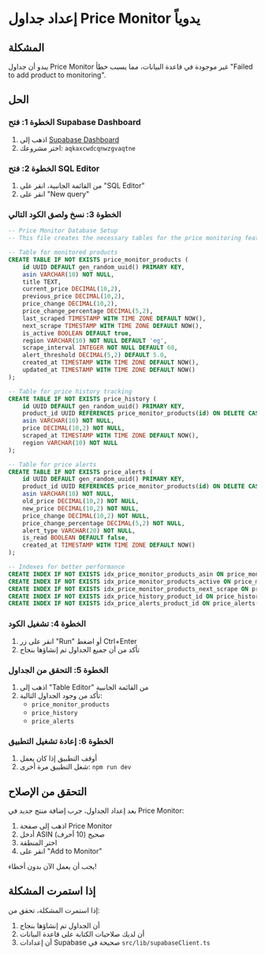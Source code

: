 # إعداد جداول Price Monitor يدوياً

## المشكلة
يبدو أن جداول Price Monitor غير موجودة في قاعدة البيانات، مما يسبب خطأ "Failed to add product to monitoring".

## الحل

### الخطوة 1: فتح Supabase Dashboard
1. اذهب إلى [Supabase Dashboard](https://supabase.com/dashboard)
2. اختر مشروعك: `aqkaxcwdcqnwzgvaqtne`

### الخطوة 2: فتح SQL Editor
1. من القائمة الجانبية، انقر على "SQL Editor"
2. انقر على "New query"

### الخطوة 3: نسخ ولصق الكود التالي

```sql
-- Price Monitor Database Setup
-- This file creates the necessary tables for the price monitoring feature

-- Table for monitored products
CREATE TABLE IF NOT EXISTS price_monitor_products (
    id UUID DEFAULT gen_random_uuid() PRIMARY KEY,
    asin VARCHAR(10) NOT NULL,
    title TEXT,
    current_price DECIMAL(10,2),
    previous_price DECIMAL(10,2),
    price_change DECIMAL(10,2),
    price_change_percentage DECIMAL(5,2),
    last_scraped TIMESTAMP WITH TIME ZONE DEFAULT NOW(),
    next_scrape TIMESTAMP WITH TIME ZONE DEFAULT NOW(),
    is_active BOOLEAN DEFAULT true,
    region VARCHAR(10) NOT NULL DEFAULT 'eg',
    scrape_interval INTEGER NOT NULL DEFAULT 60,
    alert_threshold DECIMAL(5,2) DEFAULT 5.0,
    created_at TIMESTAMP WITH TIME ZONE DEFAULT NOW(),
    updated_at TIMESTAMP WITH TIME ZONE DEFAULT NOW()
);

-- Table for price history tracking
CREATE TABLE IF NOT EXISTS price_history (
    id UUID DEFAULT gen_random_uuid() PRIMARY KEY,
    product_id UUID REFERENCES price_monitor_products(id) ON DELETE CASCADE,
    asin VARCHAR(10) NOT NULL,
    price DECIMAL(10,2) NOT NULL,
    scraped_at TIMESTAMP WITH TIME ZONE DEFAULT NOW(),
    region VARCHAR(10) NOT NULL
);

-- Table for price alerts
CREATE TABLE IF NOT EXISTS price_alerts (
    id UUID DEFAULT gen_random_uuid() PRIMARY KEY,
    product_id UUID REFERENCES price_monitor_products(id) ON DELETE CASCADE,
    asin VARCHAR(10) NOT NULL,
    old_price DECIMAL(10,2) NOT NULL,
    new_price DECIMAL(10,2) NOT NULL,
    price_change DECIMAL(10,2) NOT NULL,
    price_change_percentage DECIMAL(5,2) NOT NULL,
    alert_type VARCHAR(20) NOT NULL,
    is_read BOOLEAN DEFAULT false,
    created_at TIMESTAMP WITH TIME ZONE DEFAULT NOW()
);

-- Indexes for better performance
CREATE INDEX IF NOT EXISTS idx_price_monitor_products_asin ON price_monitor_products(asin);
CREATE INDEX IF NOT EXISTS idx_price_monitor_products_active ON price_monitor_products(is_active);
CREATE INDEX IF NOT EXISTS idx_price_monitor_products_next_scrape ON price_monitor_products(next_scrape);
CREATE INDEX IF NOT EXISTS idx_price_history_product_id ON price_history(product_id);
CREATE INDEX IF NOT EXISTS idx_price_alerts_product_id ON price_alerts(product_id);
```

### الخطوة 4: تشغيل الكود
1. انقر على زر "Run" أو اضغط Ctrl+Enter
2. تأكد من أن جميع الجداول تم إنشاؤها بنجاح

### الخطوة 5: التحقق من الجداول
1. اذهب إلى "Table Editor" من القائمة الجانبية
2. تأكد من وجود الجداول التالية:
   - `price_monitor_products`
   - `price_history`
   - `price_alerts`

### الخطوة 6: إعادة تشغيل التطبيق
1. أوقف التطبيق إذا كان يعمل
2. شغل التطبيق مرة أخرى: `npm run dev`

## التحقق من الإصلاح
بعد إعداد الجداول، جرب إضافة منتج جديد في Price Monitor:
1. اذهب إلى صفحة Price Monitor
2. أدخل ASIN صحيح (10 أحرف)
3. اختر المنطقة
4. انقر على "Add to Monitor"

يجب أن يعمل الآن بدون أخطاء!

## إذا استمرت المشكلة
إذا استمرت المشكلة، تحقق من:
1. أن الجداول تم إنشاؤها بنجاح
2. أن لديك صلاحيات الكتابة على قاعدة البيانات
3. أن إعدادات Supabase صحيحة في `src/lib/supabaseClient.ts` 